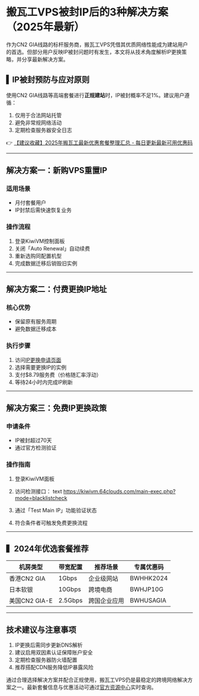 # 搬瓦工VPS被封IP后的3种解决方案（2025年最新）

作为CN2 GIA线路的标杆服务商，搬瓦工VPS凭借其优质网络性能成为建站用户的首选。但部分用户反映IP被封问题时有发生，本文将从技术角度解析IP更换策略，并分享最新解决方案。

## ▍IP被封预防与应对原则
使用CN2 GIA线路等高端套餐进行**正规建站**时，IP被封概率不足1%。建议用户遵循：
1. 仅用于合法网站托管
2. 避免非常规网络活动
3. 定期检查服务器安全日志

👉 [【建议收藏】2025年搬瓦工最新优惠套餐整理汇总 - 每日更新最新可用优惠码](https://bit.ly/banwagon)

---

## 解决方案一：新购VPS重置IP
### 适用场景
- 月付套餐用户
- IP封禁后需快速恢复业务

### 操作流程
1. 登录KiwiVM控制面板
2. 关闭「Auto Renewal」自动续费
3. 重新选购同配置机型
4. 完成数据迁移后销毁旧实例

---

## 解决方案二：付费更换IP地址
### 核心优势
- 保留原有服务周期
- 避免数据迁移成本

### 执行步骤
1. 访问[IP更换申请页面](https://bit.ly/banwagon)
2. 选择需要更换IP的实例
3. 支付$8.79服务费（价格随汇率浮动）
4. 等待24小时内完成IP刷新

---

## 解决方案三：免费IP更换政策
### 申请条件
- IP被封超过70天
- 通过官方检测验证

### 操作指南
1. 登录KiwiVM面板
2. 访问检测接口：
   text
   https://kiwivm.64clouds.com/main-exec.php?mode=blacklistcheck
   
3. 通过「Test Main IP」功能验证状态
4. 符合条件者可触发免费更换流程

---

## ▍2024年优选套餐推荐
| 机房类型       | 带宽配置    | 推荐场景          | 专属优惠码       |
|----------------|-------------|-------------------|------------------|
| 香港CN2 GIA    | 1Gbps       | 企业级网站        | BWHHK2024        |
| 日本软银       | 10Gbps      | 跨境电商          | BWHJP10G         |
| 美国CN2 GIA-E  | 2.5Gbps     | 跨国企业应用      | BWHUSAGIA        |

---

## 技术建议与注意事项
1. IP更换后需同步更新DNS解析
2. 建议启用双因素认证保障账户安全
3. 定期检查服务器防火墙配置
4. 推荐搭配CDN服务降低IP暴露风险

通过合理选择解决方案并配合正规使用，搬瓦工VPS仍是最稳定的跨境网络解决方案之一。最新套餐信息与优惠活动可通过[官方资源中心](https://bit.ly/banwagon)实时查询。